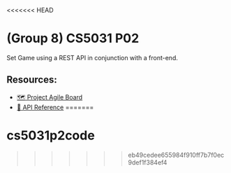 <<<<<<< HEAD
# (Group 8) CS5031 P02

Set Game using a REST API in conjunction with a front-end.

## Resources:
- [🗺 Project Agile Board](https://trello.com/b/RD7PKEYF/agile-sprint-board)
- [📌 API Reference](https://cs5031-p02.readme.io/reference)
=======
# cs5031p2code

>>>>>>> eb49cedee655984f910ff7b7f0ec9def1f384ef4
